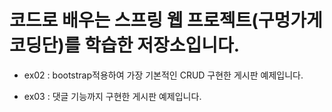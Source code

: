 # 코드로 배우는 스프링 웹 프로젝트(구멍가게코딩단)를 학습한 저장소입니다.

- ex02 : bootstrap적용하여 가장 기본적인 CRUD 구현한 게시판 예제입니다.

- ex03 : 댓글 기능까지 구현한 게시판 예제입니다.
